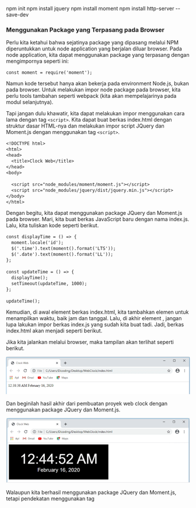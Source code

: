 npm init
npm install jquery
npm install moment
npm install http-server --save-dev


### Menggunakan Package yang Terpasang pada Browser
Perlu kita ketahui bahwa sejatinya package yang dipasang melalui NPM diperuntukkan untuk node application yang berjalan diluar browser. Pada node application, kita dapat menggunakan package yang terpasang dengan mengimpornya seperti ini:

```
const moment = require('moment');
```

Namun kode tersebut hanya akan bekerja pada environment Node.js, bukan pada browser. Untuk melakukan impor node package pada browser, kita perlu tools tambahan seperti webpack (kita akan mempelajarinya pada modul selanjutnya).

Tapi jangan dulu khawatir, kita dapat melakukan impor menggunakan cara lama dengan tag ```<script>```. Kita dapat buat berkas index.html dengan struktur dasar HTML-nya dan melakukan impor script JQuery dan Moment.js dengan menggunakan tag ```<script>```.

```
<!DOCTYPE html>
<html>
<head>
  <title>Clock Web</title>
</head>
<body>
 
  <script src="node_modules/moment/moment.js"></script>
  <script src="node_modules/jquery/dist/jquery.min.js"></script>
</body>
</html>
```

Dengan begitu, kita dapat menggunakan package JQuery dan Moment.js pada browser. Mari, kita buat berkas JavaScript baru dengan nama index.js. Lalu, kita tuliskan kode seperti berikut.

```
const displayTime = () => {
  moment.locale('id');
  $('.time').text(moment().format('LTS'));
  $('.date').text(moment().format('LL'));
};
 
const updateTime = () => {
  displayTime();
  setTimeout(updateTime, 1000);
};
 
updateTime();
```

Kemudian, di awal element <body> berkas index.html, kita tambahkan elemen untuk menampilkan waktu, baik jam dan tanggal. Lalu, di akhir element <body>, jangan lupa lakukan impor berkas index.js yang sudah kita buat tadi. Jadi, berkas index.html akan menjadi seperti berikut.

Jika kita jalankan melalui browser, maka tampilan akan terlihat seperti berikut.

![Alt text](image.png)

Dan beginilah hasil akhir dari pembuatan proyek web clock dengan menggunakan package JQuery dan Moment.js.

![Alt text](image-1.png)

Walaupun kita berhasil menggunakan package JQuery dan Moment.js, tetapi pendekatan menggunakan tag <script> melalui direktori node_modules tidaklah disarankan. Jika menggunakan pendekatan tersebut, sebenarnya kita tidak perlu menggunakan package manager. Lebih mudah kita gunakan CDN saja dalam menerapkan package ke proyek tersebut seperti berikut.


```
<script src="https://ajax.googleapis.com/ajax/libs/jquery/3.4.1/jquery.min.js"></script>
```

### Menjalankan Runner Scripts

Kita kembali lagi membahas package.json. Pada berkas tersebut, terdapat objek lain yang tak kalah pentingnya dibandingkan dependencies, yaitu objek scripts. Secara default objek tersebut akan terbentuk ketika package.json dibuat menggunakan perintah init. Dan memiliki nilai default seperti ini:

```
"scripts": {
  "test": "echo \"Error: no test specified\" && exit 1"
}
```


Objek scripts merupakan objek yang mengandung kumpulan script di dalamnya. Script tersebut dapat dijalankan kapan saja pada proyek kita. Untuk menjalankannya, kita gunakan perintah npm run <script-name>. Sehingga untuk menjalankan script test kita tuliskan:


```
npm run test
```